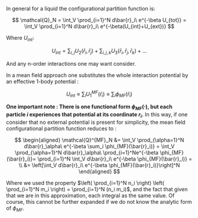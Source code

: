 In general for a liquid the configurational partition function is:

$$ \mathcal{Q}_N = \int_V \prod_{i=1}^N d\bar{r}_i\ e^{-\beta U_{tot}} = \int_V \prod_{i=1}^N d\bar{r}_i\ e^{-\beta(U_{int}+U_{ext})} $$

Where $U_{int}$:

$$ U_{int} = \sum_{i,j}U_2(\bar{r}_i,\bar{r}_j) + \sum_{i,j,k}U_3(\bar{r}_i,\bar{r}_j,\bar{r}_k) + \dots $$

And any n-order interactions one may want consider.

In a mean field approach one substitutes the whole interaction potential by an effective 1-body potential :

$$ U_{int} \equiv \sum_i U^{MF}_{1}(\bar{r}_i)\equiv\sum_i \phi_{MF}(\bar{r}_i)$$

**One important note : There is one functional form $\phi_{MF}(\cdot)$, but each particle $i$ experiences that potential at its coordinate $r_i$.**
In this way, if one consider that no external potential is present for simplicity, the mean field configurational partition function reduces to :

$$ 
\begin{aligned}
\mathcal{Q}^{MF}_N &= \int_V \prod_{\alpha=1}^N d\bar{r}_\alpha\ e^{-\beta \sum_i \phi_{MF}(\bar{r}_i)} = \int_V \prod_{\alpha=1}^N d\bar{r}_\alpha\ \prod_{i=1}^Ne^{-\beta  \phi_{MF}(\bar{r}_i)}= \prod_{i=1}^N \int_V d\bar{r}_i\ e^{-\beta  \phi_{MF}(\bar{r}_i)} = \\
&= \left[\int_V d\bar{r}_i\ e^{-\beta  \phi_{MF}(\bar{r}_i)}\right]^N
\end{aligned}
$$

Where we used the property $\left( \prod_{i=1}^N n_i \right) \left( \prod_{i=1}^N m_i \right) = \prod_{i=1}^N (n_i m_i)$, and the fact that given that we are in this approximation, each integral as the same value.
Of course, this cannot be further expanded if we do not know the analytic form of $\phi_{MF}$.

